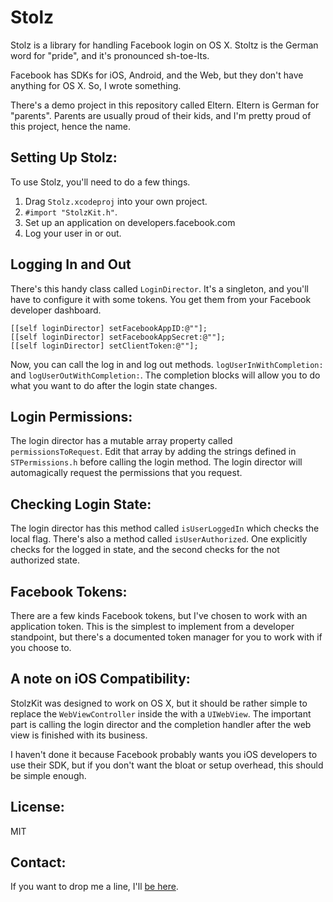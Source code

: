 Stolz
=====

Stolz is a library for handling Facebook login on OS X. 
Stoltz is the German word for "pride", and it's pronounced sh-toe-lts. 

Facebook has SDKs for iOS, Android, and the Web, but they don't have anything for OS X. So, I wrote something.

There's a demo project in this repository called Eltern. Eltern is German for "parents". Parents are usually proud of their kids, and I'm pretty proud of this project, hence the name.

Setting Up Stolz:
---
To use Stolz, you'll need to do a few things. 

1. Drag `Stolz.xcodeproj` into your own project. 
2. `#import "StolzKit.h"`.
3. Set up an application on developers.facebook.com
4. Log your user in or out.

Logging In and Out
---
There's this handy class called `LoginDirector`. It's a singleton, and you'll have to configure it with some tokens. You get them from your Facebook developer dashboard.

    [[self loginDirector] setFacebookAppID:@""];
    [[self loginDirector] setFacebookAppSecret:@""];
	[[self loginDirector] setClientToken:@""];

Now, you can call the log in and log out methods. 
`logUserInWithCompletion:` and `logUserOutWithCompletion:`. The completion blocks will allow you to do what you want to do after the login state changes.


Login Permissions:
---
The login director has a mutable array property called `permissionsToRequest`. Edit that array by adding the strings defined in `STPermissions.h` before calling the login method. The login director will automagically request the permissions that you request.

Checking Login State:
---
The login director has this method called  `isUserLoggedIn` which checks the local flag. There's also a method called `isUserAuthorized`. One explicitly checks for the logged in state, and the second checks for the not authorized state.

Facebook Tokens:
---
There are a few kinds Facebook tokens, but I've chosen to work with an application token. This is the simplest to implement from a developer standpoint, but there's a documented token manager for you to work with if you choose to.

A note on iOS Compatibility:
---
StolzKit was designed to work on OS X, but it should be rather simple to replace the `WebViewController` inside the with a `UIWebView`. The important part is calling the login director and the completion handler after the web view is finished with its business.

I haven't done it because Facebook probably wants you iOS developers to use their SDK, but if you don't want the bloat or setup overhead, this should be simple enough.

License:
---
MIT


Contact:
---
If you want to drop me a line, I'll [be here](http://twitter.com/bermaniastudios). 